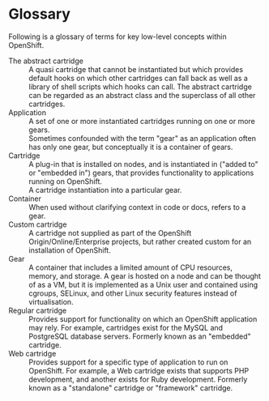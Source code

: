 Glossary
========

Following is a glossary of terms for key low-level concepts within OpenShift.

<dl>
  <dt>The abstract cartridge</dt>
  <dd>A quasi cartridge that cannot be instantiated but which provides default hooks on which other cartridges can fall back as well as a library of shell scripts which hooks can call.  The abstract cartridge can be regarded as an abstract class and the superclass of all other cartridges.</dd>

  <dt>Application</dt>
  <dd>A set of one or more instantiated cartridges running on one or more gears.</dd>
  <dd>Sometimes confounded with the term "gear" as an application often has only one gear, but conceptually it is a container of gears.</dd>

  <dt>Cartridge</dt>
  <dd>A plug-in that is installed on nodes, and is instantiated in ("added to" or "embedded in") gears, that provides functionality to applications running on OpenShift.</dd>
  <dd>A cartridge instantiation into a particular gear.</dd>

  <dt>Container</dt>
  <dd>When used without clarifying context in code or docs, refers to a gear.</dd>

  <dt>Custom cartridge</dt>
  <dd>A cartridge not supplied as part of the OpenShift Origin/Online/Enterprise projects, but rather created custom for an installation of OpenShift.</dd>

  <dt>Gear</dt>
  <dd>A container that includes a limited amount of CPU resources, memory, and storage.  A gear is hosted on a node and can be thought of as a VM, but it is implemented as a Unix user and contained using cgroups, SELinux, and other Linux security features instead of virtualisation.</dd>

  <dt>Regular cartridge</dt>
  <dd>Provides support for functionality on which an OpenShift application may rely.  For example, cartridges exist for the MySQL and PostgreSQL database servers.  Formerly known as an "embedded" cartridge.</dd>

  <dt>Web cartridge</dt>
  <dd>Provides support for a specific type of application to run on OpenShift.  For example, a Web cartridge exists that supports PHP development, and another exists for Ruby development.  Formerly known as a "standalone" cartridge or "framework" cartridge.</dd>
</dl>
